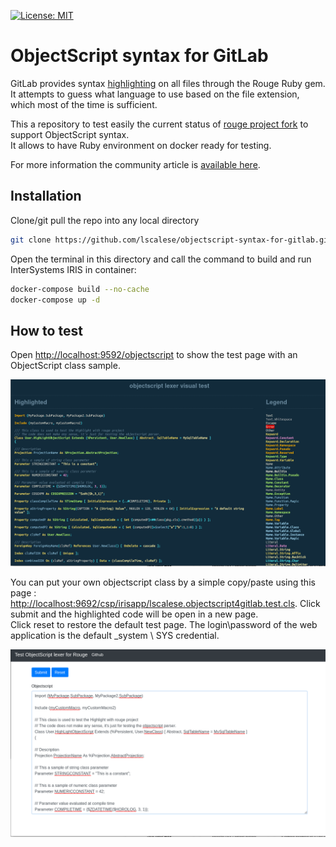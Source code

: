 [![License: MIT](https://img.shields.io/badge/License-MIT-blue.svg?style=flat&logo=AdGuard)](LICENSE)
# ObjectScript syntax for GitLab

GitLab provides syntax [highlighting](https://docs.gitlab.com/ee/user/project/highlighting.html) on all files through the Rouge Ruby gem. It attempts to guess what language to use based on the file extension, which most of the time is sufficient.  

This a repository to test easily the current status of [rouge project fork](https://github.com/lscalese/rouge/tree/objectscript) to support ObjectScript syntax.  
It allows to have Ruby environment on docker ready for testing.  


For more information the community article is [available here](https://community.intersystems.com/post/objectscript-syntax-gitlab).


## Installation

Clone/git pull the repo into any local directory

```bash
git clone https://github.com/lscalese/objectscript-syntax-for-gitlab.git
```

Open the terminal in this directory and call the command to build and run InterSystems IRIS in container:


```bash
docker-compose build --no-cache
docker-compose up -d
```


## How to test

Open [http://localhost:9592/objectscript](http://localhost:9592/objectscript) to show the test page with an ObjectScript class sample.  

![](https://github.com/lscalese/objectscript-syntax-for-gitlab/blob/master/screen-1.png?raw=true)

You can put your own objectscript class by a simple copy/paste using this page : [http://localhost:9692/csp/irisapp/lscalese.objectscript4gitlab.test.cls](http://localhost:9692/csp/irisapp/lscalese.objectscript4gitlab.test.cls).  Click submit and the highlighted code will be open in a new page.  
Click reset to restore the default test page.  The login\password of the web application is the default _system \ SYS credential.

![](https://github.com/lscalese/objectscript-syntax-for-gitlab/blob/master/screen-2.png?raw=true)
